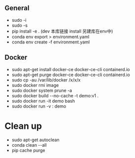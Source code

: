 ## General
- sudo -i
- sudo -s
- pip install -e . (dev 本库链接 install 另建库在env中)
- conda env export > environment.yaml
- conda env create -f environment.yaml

## Docker
- sudo apt-get install docker-ce docker-ce-cli containerd.io
- sudo apt-get purge docker-ce docker-ce-cli containerd.io
- sudo cp -au /var/lib/docker /x/x/x
- sudo docker rmi image
- sudo docker system prune -a
- sudo docker build --no-cache -t demo:v1 .
- sudo docker run -it demo bash
- sudo docker run -v <computerpath>:<containerpath> demo
# Clean up
- sudo apt-get autoclean
- conda clean --all
- pip cache purge
